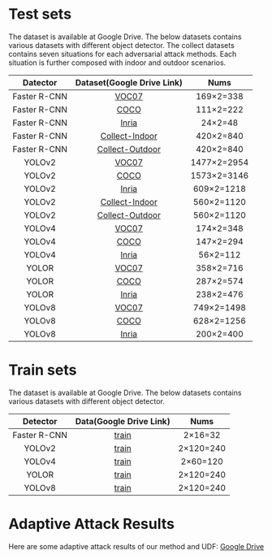# Test sets
The dataset is available at Google Drive. The below datasets contains various datasets with different object detector. The collect datasets contains seven situations for each adversarial attack methods. Each situation is further composed with indoor and outdoor scenarios.


|   Datector   |                  Dataset(Google Drive Link)                  |    Nums     |
| :----------: | :----------------------------------------------------------: | :---------: |
| Faster R-CNN | [VOC07](https://drive.google.com/file/d/1PMAppKwR0dpT9SZBcrogmRkWM6hyRhFV/view?usp=drive_link) |  169×2=338  |
| Faster R-CNN | [COCO](https://drive.google.com/file/d/1eJIz7dkuROPaA_bxpOHZtpXz4TSJFf1R/view?usp=drive_link) |  111×2=222  |
| Faster R-CNN | [Inria](https://drive.google.com/file/d/13IvLKs3zk8N11GRfWUl5HfLQsIEUpqrL/view?usp=drive_link) |   24×2=48   |
| Faster R-CNN | [Collect-Indoor](https://drive.google.com/file/d/1c0XFavTr_TlaQVRldUuE0QV9i95uK-Vb/view?usp=drive_link) |  420×2=840  |
| Faster R-CNN | [Collect-Outdoor](https://drive.google.com/file/d/1UbOCXBJ0xfOWOAJ7q_LA1LUUqAHsFAbb/view?usp=drive_link) |  420×2=840  |
|    YOLOv2    | [VOC07](https://drive.google.com/file/d/1MzPsaxgSHhftVv7T0HO72l3gNt5CRAVS/view?usp=drive_link) | 1477×2=2954 |
|    YOLOv2    | [COCO](https://drive.google.com/file/d/1fCst6Qjpz_NRRrQq8nEL-2F9Ndp1DnQ6/view?usp=drive_link) | 1573×2=3146 |
|    YOLOv2    | [Inria](https://drive.google.com/file/d/1uT8YNFSlH3xWbG0FGJCpMiNwUWIuiCEU/view?usp=drive_link) | 609×2=1218  |
|    YOLOv2    | [Collect-Indoor](https://drive.google.com/file/d/1geVy2hmCOaUt_IImg0OeFkrUmEZEZg7d/view?usp=drive_link) | 560×2=1120  |
|    YOLOv2    | [Collect-Outdoor](https://drive.google.com/file/d/1gOTG6kNWbjmEd0EBZSI4SWoE92xZXJWS/view?usp=drive_link) | 560×2=1120  |
|    YOLOv4    | [VOC07](https://drive.google.com/file/d/1jnCUdAAdSnbzrdlGXCtdJAloQNIQKqYB/view?usp=drive_link) |  174×2=348  |
|    YOLOv4    | [COCO](https://drive.google.com/file/d/1Qkg6Lk1G5hoo3pbrxEX8sPLeB0PlC88N/view?usp=drive_link) |  147×2=294  |
|    YOLOv4    | [Inria](https://drive.google.com/file/d/1LXbCTxb7k7Fc3qxom3qktVNUQwCXjptV/view?usp=drive_link) |  56×2=112   |
|    YOLOR     | [VOC07](https://drive.google.com/file/d/1GTfYT1rT_WLJ8gVc1qE7i5q2LS8i_d45/view?usp=drive_link) |  358×2=716  |
|    YOLOR     | [COCO](https://drive.google.com/file/d/1BFS_YEa5fy3e-MTovr6_RcPvNLbprK0H/view?usp=drive_link) |  287×2=574  |
|    YOLOR     | [Inria](https://drive.google.com/file/d/1NkoH9RrpZUpBGxYlH1e-EvR3nKRy7mNM/view?usp=drive_link) |  238×2=476  |
|    YOLOv8    | [VOC07](https://drive.google.com/file/d/1xalunpkfv95QFQWYvh51boPwFJ0t__i6/view?usp=drive_link) | 749×2=1498  |
|    YOLOv8    | [COCO](https://drive.google.com/file/d/1cM8GF7hGpVtON0dpZPruN4CT0ceTxvil/view?usp=drive_link) | 628×2=1256  |
|    YOLOv8    | [Inria](https://drive.google.com/file/d/17K43OIlGc-5MqTQuW7C0H9PfvtbDxDju/view?usp=drive_link) |  200×2=400  |






# Train sets

The dataset is available at Google Drive. The below datasets contains various datasets with different object detector. 

|  Detector   |                   Data(Google Drive Link)                    |   Nums    |
| :---------: | :----------------------------------------------------------: | :-------: |
| Faster R-CNN | [train](https://drive.google.com/file/d/1dWwBLSf5scyOdzGMncTxOqXklfM_dsIE/view?usp=drive_link) |  2×16=32  |
|   YOLOv2    | [train](https://drive.google.com/file/d/1Q7v7qDC-EjpBcvx49tIcuQ6JZwGw-Z4b/view?usp=drive_link) | 2×120=240 |
|   YOLOv4    | [train](https://drive.google.com/file/d/1T_w2JLBl6V0JxfB6jgOmh5wTVZgVhW2G/view?usp=drive_link) | 2×60=120  |
|    YOLOR    | [train](https://drive.google.com/file/d/1iDQIITsdASAiMJnzmzJkIDuxRPpDZpfu/view?usp=drive_link) | 2×120=240 |
| YOLOv8 | [train](https://drive.google.com/file/d/1Og54osrtKdCQXci-aoQ7HuWStDe2IaeN/view?usp=drive_link) |  2×120=240  |





# Adaptive Attack Results

Here are some adaptive attack results of our method and UDF:   [Google Drive](https://drive.google.com/file/d/11kuQef_TupBHXOrun7X9zEc7PjT37-MJ/view?usp=drive_link) 
